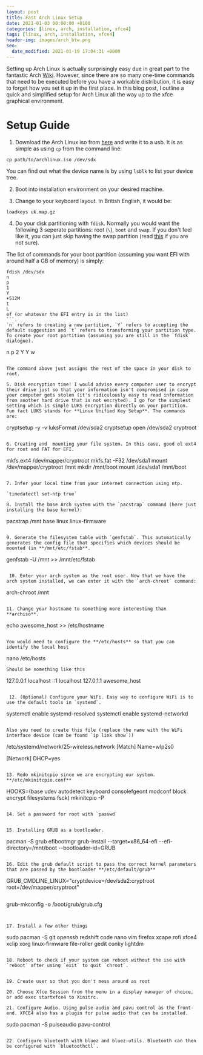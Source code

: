 ```yaml
---
layout: post
title: Fast Arch Linux Setup
date: 2021-01-03 00:00:00 +0100
categories: [linux, arch, installation, xfce4]
tags: [linux, arch, installation, xfce4]
header-img: images/arch_btw.png
seo:
  date_modified: 2021-01-19 17:04:31 +0000
---
```


Setting up Arch Linux is actually surprisingly easy due in great part to the fantastic Arch [Wiki](insert_wiki_link). However, since there are so many one-time commands that need to be executed before you have a workable distribution, it is easy to forget how you set it up in the first place. In this blog post, I outline a quick and simplified setup for Arch Linux all the way up to the xfce graphical environment. 

# Setup Guide

1. Download the Arch Linux iso from [here](insert_download_link) and write it to a usb. It is as simple as using `cp` from the command line:

```
cp path/to/archlinux.iso /dev/sdx
```

You can find out what the device name is by using `lsblk` to list your device tree. 

2. Boot into installation environment on your desired machine. 

3. Change to your keyboard layout. In British English, it would be:

```
loadkeys uk.map.gz
```

4. Do your disk partitioning with `fdisk`. Normally you would want the following 3 seperate partitions: root (`\`), `boot` and `swap`. If you don't feel like it, you can just skip having the swap partition (read [this](https://www.lifewire.com/do-you-need-swap-partition-2202049) if you are not sure).

The list of commands for your boot partition (assuming you want EFI with around half a GB of memory) is simply:
```
fdisk /dev/sdx
n
p 
1
Y
+512M
t
L
ef (or whatever the EFI entry is in the list)
```. 
`n` refers to creating a new partition, `Y` refers to accepting the default suggestion and `t` refers to transforming your partition type. To create your root partition (assuming you are still in the `fdisk` dialogue).
```
n
p
2
Y
Y
w
```

The command above just assigns the rest of the space in your disk to root. 

5. Disk encryption time! I would advise every computer user to encrypt their drive just so that your information isn't compromised in case your computer gets stolen (it's ridiculously easy to read information from another hard drive that is not encryted). I go for the simplest setting which is simple LUKS encryption directly on your partition. Fun fact LUKS stands for **Linux Unified Key Setup**. The commands are:

```
cryptsetup -y -v luksFormat /dev/sda2
cryptsetup open /dev/sda2 cryptroot
```

6. Creating and  mounting your file system. In this case, good ol ext4 for root and FAT for EFI. 

```
mkfs.ext4 /dev/mapper/cryptroot
mkfs.fat -F32 /dev/sda1 
mount /dev/mapper/cryptroot /mnt
mkdir /mnt/boot
mount /dev/sda1 /mnt/boot
``` 

7. Infer your local time from your internet connection using ntp. 

`timedatectl set-ntp true`

8. Install the base Arch system with the `pacstrap` command (here just installing the base kernel):

```
pacstrap /mnt base linux linux-firmware
```

9. Generate the filesystem table with `genfstab`. This automatically generates the config file that specifies which devices should be mounted (in **/mnt/etc/fstab**.

```
genfstab -U /mnt >> /mnt/etc/fstab
```

 10. Enter your arch system as the root user. Now that we have the arch system installed, we can enter it with the `arch-chroot` command:

 ```
 arch-chroot /mnt
 ```

 11. Change your hostname to something more interesting than **archiso**. 

 ```
 echo awesome_host >> /etc/hostname
 ```

 You would need to configure the **/etc/hosts** so that you can identify the local host

 ```
 nano /etc/hosts
 ```
Should be something like this

```
 127.0.0.1	localhost
::1		localhost
127.0.1.1	awesome_host
```

 12. (Optional) Configure your WiFi. Easy way to configure WiFi is to use the default tools in `systemd`. 

```
systemctl enable systemd-resolved
systemctl enable systemd-networkd

```

Also you need to create this file (replace the name with the WiFi interface device (can be found `ip link show`))

```
 /etc/systemd/network/25-wireless.network
[Match]
Name=wlp2s0

[Network]
DHCP=yes
```

13. Redo mkinitcpio since we are encrypting our system. **/etc/mkinitcpio.conf**

```
HOOKS=(base udev autodetect keyboard consolefgeont modconf block encrypt filesystems fsck)
mkinitcpio -P
```

14. Set a password for root with `passwd`


15. Installing GRUB as a bootloader. 

```
pacman -S grub efibootmgr
grub-install --target=x86_64-efi --efi-directory=/mnt/boot --bootloader-id=GRUB
```

16. Edit the grub default script to pass the correct kernel parameters that are passed by the bootloader **/etc/default/grub**

```
GRUB_CMDLINE_LINUX="cryptdevice=/dev/sda2:cryptroot root=/dev/mapper/cryptroot"
```

```
grub-mkconfig -o /boot/grub/grub.cfg
```


17. Install a few other things

```
sudo pacman -S git openssh redshift code nano vim firefox xcape rofi xfce4 xclip xorg linux-firmware file-roller gedit conky lightdm
```

18. Reboot to check if your system can reboot without the iso with `reboot` after using `exit` to quit `chroot`.


19. Create user so that you don't mess around as root

20. Choose Xfce Session from the menu in a display manager of choice, or add exec startxfce4 to Xinitrc.

21. Configure Audio. Using pulse-audio and pavu control as the front-end. XFCE4 also has a plugin for pulse audio that can be installed.

```
sudo pacman -S pulseaudio pavu-control
```

22. Configure bluetooth with bluez and bluez-utils. Bluetooth can then be configured with `bluetoothctl`. 


